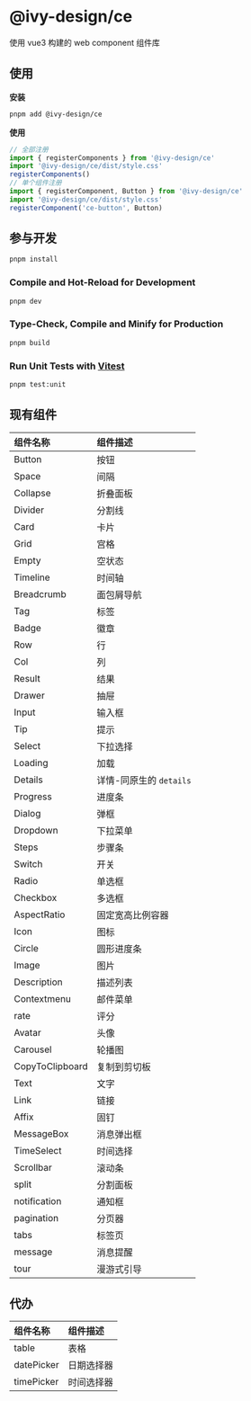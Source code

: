 # @ivy-design/ce

使用 vue3 构建的 web component 组件库

## 使用

**安装**

```bash
pnpm add @ivy-design/ce
```

**使用**

```js
// 全部注册
import { registerComponents } from '@ivy-design/ce'
import '@ivy-design/ce/dist/style.css'
registerComponents()
// 单个组件注册
import { registerComponent, Button } from '@ivy-design/ce'
import '@ivy-design/ce/dist/style.css'
registerComponent('ce-button', Button)
```

## 参与开发

```sh
pnpm install
```

### Compile and Hot-Reload for Development

```sh
pnpm dev
```

### Type-Check, Compile and Minify for Production

```sh
pnpm build
```

### Run Unit Tests with [Vitest](https://vitest.dev/)

```sh
pnpm test:unit
```

## 现有组件

| 组件名称        | 组件描述                |
| :-------------- | :---------------------- |
| Button          | 按钮                    |
| Space           | 间隔                    |
| Collapse        | 折叠面板                |
| Divider         | 分割线                  |
| Card            | 卡片                    |
| Grid            | 宫格                    |
| Empty           | 空状态                  |
| Timeline        | 时间轴                  |
| Breadcrumb      | 面包屑导航              |
| Tag             | 标签                    |
| Badge           | 徽章                    |
| Row             | 行                      |
| Col             | 列                      |
| Result          | 结果                    |
| Drawer          | 抽屉                    |
| Input           | 输入框                  |
| Tip             | 提示                    |
| Select          | 下拉选择                |
| Loading         | 加载                    |
| Details         | 详情-同原生的 `details` |
| Progress        | 进度条                  |
| Dialog          | 弹框                    |
| Dropdown        | 下拉菜单                |
| Steps           | 步骤条                  |
| Switch          | 开关                    |
| Radio           | 单选框                  |
| Checkbox        | 多选框                  |
| AspectRatio     | 固定宽高比例容器        |
| Icon            | 图标                    |
| Circle          | 圆形进度条              |
| Image           | 图片                    |
| Description     | 描述列表                |
| Contextmenu     | 邮件菜单                |
| rate            | 评分                    |
| Avatar          | 头像                    |
| Carousel        | 轮播图                  |
| CopyToClipboard | 复制到剪切板            |
| Text            | 文字                    |
| Link            | 链接                    |
| Affix           | 固钉                    |
| MessageBox      | 消息弹出框              |
| TimeSelect      | 时间选择                |
| Scrollbar       | 滚动条                  |
| split           | 分割面板                |
| notification    | 通知框                  |
| pagination      | 分页器                  |
| tabs            | 标签页                  |
| message         | 消息提醒                |
| tour            | 漫游式引导              |

## 代办

| 组件名称   | 组件描述   |
| :--------- | :--------- |
| table      | 表格       |
| datePicker | 日期选择器 |
| timePicker | 时间选择器 |
